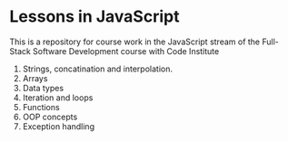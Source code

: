 # Lessons in JavaScript

This is a repository for course work in the JavaScript stream of the Full-Stack Software Development course with Code Institute

1. Strings, concatination and interpolation.
2. Arrays
3. Data types
4. Iteration and loops
5. Functions
6. OOP concepts
7. Exception handling
